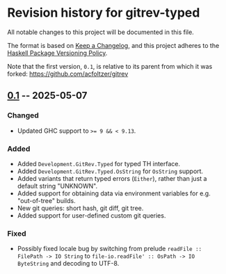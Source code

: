 # Revision history for gitrev-typed

All notable changes to this project will be documented in this file.

The format is based on [Keep a Changelog](https://keepachangelog.com/en/1.0.0/),
and this project adheres to the
[Haskell Package Versioning Policy](https://pvp.haskell.org/).

Note that the first version, `0.1`, is relative to its parent from which it was
forked: https://github.com/acfoltzer/gitrev

## [0.1] -- 2025-05-07
### Changed
* Updated GHC support to `>= 9 && < 9.13`.

### Added
* Added `Development.GitRev.Typed` for typed TH interface.
* Added `Development.GitRev.Typed.OsString` for `OsString` support.
* Added variants that return typed errors (`Either`), rather than just a
  default string "UNKNOWN".
* Added support for obtaining data via environment variables for e.g.
  "out-of-tree" builds.
* New git queries: short hash, git diff, git tree.
* Added support for user-defined custom git queries.

### Fixed
* Possibly fixed locale bug by switching from prelude
  `readFile :: FilePath -> IO String` to
  `file-io.readFile' :: OsPath -> IO ByteString` and decoding to UTF-8.

[0.1]: https://github.com/tbidne/gitrev-typed/releases/tag/0.1
